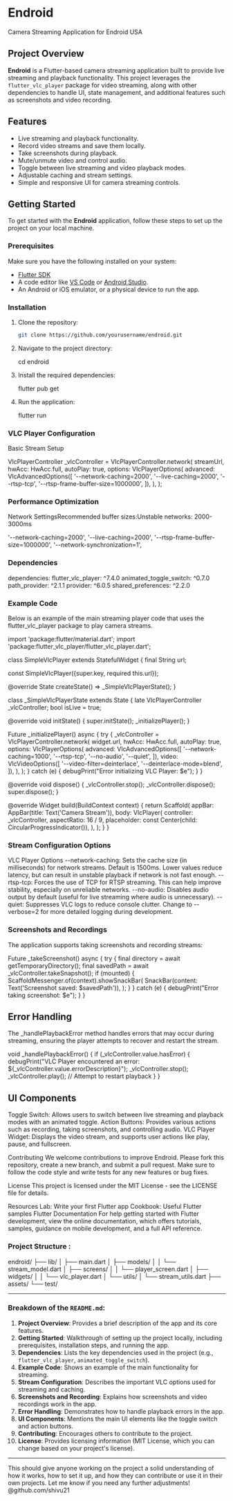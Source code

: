 # Endroid

Camera Streaming Application for Endroid USA

## Project Overview

**Endroid** is a Flutter-based camera streaming application built to provide live streaming and playback functionality. This project leverages the `flutter_vlc_player` package for video streaming, along with other dependencies to handle UI, state management, and additional features such as screenshots and video recording.

## Features

- Live streaming and playback functionality.
- Record video streams and save them locally.
- Take screenshots during playback.
- Mute/unmute video and control audio.
- Toggle between live streaming and video playback modes.
- Adjustable caching and stream settings.
- Simple and responsive UI for camera streaming controls.

## Getting Started

To get started with the **Endroid** application, follow these steps to set up the project on your local machine.

### Prerequisites

Make sure you have the following installed on your system:

- [Flutter SDK](https://flutter.dev/docs/get-started/install)
- A code editor like [VS Code](https://code.visualstudio.com/) or [Android Studio](https://developer.android.com/studio).
- An Android or iOS emulator, or a physical device to run the app.

### Installation

1. Clone the repository:

   ```bash
   git clone https://github.com/yourusername/endroid.git

2. Navigate to the project directory:

    cd endroid

3. Install the required dependencies:

    flutter pub get

4. Run the application:

    flutter run

### VLC Player Configuration

Basic Stream Setup

VlcPlayerController _vlcController = VlcPlayerController.network(
  streamUrl,
  hwAcc: HwAcc.full,
  autoPlay: true,
  options: VlcPlayerOptions(
    advanced: VlcAdvancedOptions([
      '--network-caching=2000',
      '--live-caching=2000',
      '--rtsp-tcp',
      '--rtsp-frame-buffer-size=1000000',
    ]),
  ),
);

### Performance Optimization


Network SettingsRecommended buffer sizes:Unstable networks: 2000-3000ms

'--network-caching=2000',
'--live-caching=2000',
'--rtsp-frame-buffer-size=1000000',
'--network-synchronization=1',

### Dependencies

dependencies:
  flutter_vlc_player: ^7.4.0
  animated_toggle_switch: ^0.7.0
  path_provider: ^2.1.1
  provider: ^6.0.5
  shared_preferences: ^2.2.0



### Example Code
Below is an example of the main streaming player code that uses the flutter_vlc_player package to play camera streams.

import 'package:flutter/material.dart';
import 'package:flutter_vlc_player/flutter_vlc_player.dart';

class SimpleVlcPlayer extends StatefulWidget {
  final String url;

  const SimpleVlcPlayer({super.key, required this.url});

  @override
  State<SimpleVlcPlayer> createState() => _SimpleVlcPlayerState();
}

class _SimpleVlcPlayerState extends State<SimpleVlcPlayer> {
  late VlcPlayerController _vlcController;
  bool isLive = true;

  @override
  void initState() {
    super.initState();
    _initializePlayer();
  }

  Future<void> _initializePlayer() async {
    try {
      _vlcController = VlcPlayerController.network(
        widget.url,
        hwAcc: HwAcc.full,
        autoPlay: true,
        options: VlcPlayerOptions(
          advanced: VlcAdvancedOptions([
            '--network-caching=1000',
            '--rtsp-tcp',
            '--no-audio',
            '--quiet',
          ]),
          video: VlcVideoOptions([
            '--video-filter=deinterlace',
            '--deinterlace-mode=blend',
          ]),
        ),
      );
    } catch (e) {
      debugPrint("Error initializing VLC Player: $e");
    }
  }

  @override
  void dispose() {
    _vlcController.stop();
    _vlcController.dispose();
    super.dispose();
  }

  @override
  Widget build(BuildContext context) {
    return Scaffold(
      appBar: AppBar(title: Text('Camera Stream')),
      body: VlcPlayer(
        controller: _vlcController,
        aspectRatio: 16 / 9,
        placeholder: const Center(child: CircularProgressIndicator()),
      ),
    );
  }
}

### Stream Configuration Options

VLC Player Options
--network-caching: Sets the cache size (in milliseconds) for network streams. Default is 1500ms. Lower values reduce latency, but can result in unstable playback if network is not fast enough.
--rtsp-tcp: Forces the use of TCP for RTSP streaming. This can help improve stability, especially on unreliable networks.
--no-audio: Disables audio output by default (useful for live streaming where audio is unnecessary).
--quiet: Suppresses VLC logs to reduce console clutter. Change to --verbose=2 for more detailed logging during development.

### Screenshots and Recordings

The application supports taking screenshots and recording streams:

Future<void> _takeScreenshot() async {
  try {
    final directory = await getTemporaryDirectory();
    final savedPath = await _vlcController.takeSnapshot();
    if (mounted) {
      ScaffoldMessenger.of(context).showSnackBar(
        SnackBar(content: Text('Screenshot saved: $savedPath')),
      );
    }
  } catch (e) {
    debugPrint("Error taking screenshot: $e");
  }
}


## Error Handling

The _handlePlaybackError method handles errors that may occur during streaming, ensuring the player attempts to recover and restart the stream.

void _handlePlaybackError() {
  if (_vlcController.value.hasError) {
    debugPrint("VLC Player encountered an error: ${_vlcController.value.errorDescription}");
    _vlcController.stop();
    _vlcController.play(); // Attempt to restart playback
  }
}

## UI Components

Toggle Switch: Allows users to switch between live streaming and playback modes with an animated toggle.
Action Buttons: Provides various actions such as recording, taking screenshots, and controlling audio.
VLC Player Widget: Displays the video stream, and supports user actions like play, pause, and fullscreen.


Contributing
We welcome contributions to improve Endroid. Please fork this repository, create a new branch, and submit a pull request. Make sure to follow the code style and write tests for any new features or bug fixes.

License
This project is licensed under the MIT License - see the LICENSE file for details.

Resources
Lab: Write your first Flutter app
Cookbook: Useful Flutter samples
Flutter Documentation
For help getting started with Flutter development, view the online documentation, which offers tutorials, samples, guidance on mobile development, and a full API reference.

### Project Structure :

endroid/
├── lib/
│   ├── main.dart
│   ├── models/
│   │   └── stream_model.dart
│   ├── screens/
│   │   └── player_screen.dart
│   ├── widgets/
│   │   └── vlc_player.dart
│   └── utils/
│       └── stream_utils.dart
├── assets/
└── test/

---

### Breakdown of the `README.md`:

1. **Project Overview**: Provides a brief description of the app and its core features.
2. **Getting Started**: Walkthrough of setting up the project locally, including prerequisites, installation steps, and running the app.
3. **Dependencies**: Lists the key dependencies used in the project (e.g., `flutter_vlc_player`, `animated_toggle_switch`).
4. **Example Code**: Shows an example of the main functionality for streaming.
5. **Stream Configuration**: Describes the important VLC options used for streaming and caching.
6. **Screenshots and Recording**: Explains how screenshots and video recordings work in the app.
7. **Error Handling**: Demonstrates how to handle playback errors in the app.
8. **UI Components**: Mentions the main UI elements like the toggle switch and action buttons.
9. **Contributing**: Encourages others to contribute to the project.
10. **License**: Provides licensing information (MIT License, which you can change based on your project's license).

---

This should give anyone working on the project a solid understanding of how it works, how to set it up, and how they can contribute or use it in their own projects. Let me know if you need any further adjustments! @github.com/shivu21